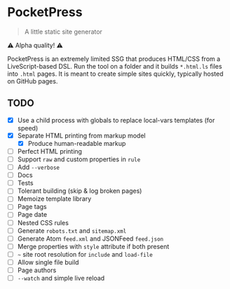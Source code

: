 # PocketPress

> A little static site generator

⚠️ Alpha quality! ⚠️

PocketPress is an extremely limited SSG that produces HTML/CSS from a LiveScript-based DSL. Run the tool on a folder and it builds `*.html.ls` files into `.html` pages. It is meant to create simple sites quickly, typically hosted on GitHub pages.

## TODO

- [x] Use a child process with globals to replace local-vars templates (for speed)
- [x] Separate HTML printing from markup model
  - [x] Produce human-readable markup
- [ ] Perfect HTML printing
- [ ] Support `raw` and custom properties in `rule`
- [ ] Add `--verbose`
- [ ] Docs
- [ ] Tests
- [ ] Tolerant building (skip & log broken pages)
- [ ] Memoize template library
- [ ] Page tags
- [ ] Page date
- [ ] Nested CSS rules
- [ ] Generate `robots.txt` and `sitemap.xml`
- [ ] Generate Atom `feed.xml` and JSONFeed `feed.json`
- [ ] Merge properties with `style` attribute if both present
- [ ] `~` site root resolution for `include` and `load-file`
- [ ] Allow single file build
- [ ] Page authors
- [ ] `--watch` and simple live reload
